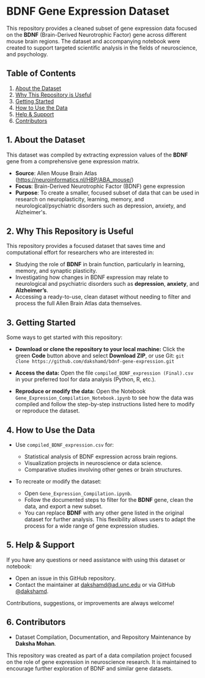 # BDNF Gene Expression Dataset

This repository provides a cleaned subset of gene expression data focused on the **BDNF** (Brain-Derived Neurotrophic Factor) gene across different mouse brain regions. The dataset and accompanying notebook were created to support targeted scientific analysis in the fields of neuroscience, and psychology.

## Table of Contents
1. [About the Dataset](#1-about-the-dataset)
2. [Why This Repository is Useful](#2-why-this-repository-is-useful)
3. [Getting Started](#3-getting-started)
4. [How to Use the Data](#4-how-to-use-the-data)
5. [Help & Support](#5-help--support)
6. [Contributors](#6-contributors)

## 1. About the Dataset

This dataset was compiled by extracting expression values of the **BDNF** gene from a comprehensive gene expression matrix.

- **Source**: Allen Mouse Brain Atlas (https://neuroinformatics.nl/HBP/ABA_mouse/)
- **Focus**: Brain-Derived Neurotrophic Factor (BDNF) gene expression
- **Purpose**: To create a smaller, focused subset of data that can be used in research on neuroplasticity, learning, memory, and neurological/psychiatric disorders such as depression, anxiety, and Alzheimer's.

## 2. Why This Repository is Useful

This repository provides a focused dataset that saves time and computational effort for researchers who are interested in:

- Studying the role of **BDNF** in brain function, particularly in learning, memory, and synaptic plasticity.
- Investigating how changes in BDNF expression may relate to neurological and psychiatric disorders such as **depression**, **anxiety**, and **Alzheimer’s**.
- Accessing a ready-to-use, clean dataset without needing to filter and process the full Allen Brain Atlas data themselves.

## 3. Getting Started

Some ways to get started with this repository:

- **Download or clone the repository to your local machine:** Click the green **Code** button above and select **Download ZIP**, or use Git:
`git clone https://github.com/dakshamd/bdnf-gene-expression.git`
     
- **Access the data:** Open the file `compiled_BDNF_expression (Final).csv` in your preferred tool for data analysis (Python, R, etc.).

- **Reproduce or modify the data:** Open the Notebook `Gene_Expression_Compilation_Notebook.ipynb` to see how the data was compiled and follow the step-by-step instructions listed here to modify or reproduce the dataset.

## 4. How to Use the Data

- Use `compiled_BDNF_expression.csv` for:
  - Statistical analysis of BDNF expression across brain regions.
  - Visualization projects in neuroscience or data science.
  - Comparative studies involving other genes or brain structures.

- To recreate or modify the dataset:
  - Open `Gene_Expression_Compilation.ipynb`.
  - Follow the documented steps to filter for the **BDNF** gene, clean the data, and export a new subset.
  - You can replace **BDNF** with any other gene listed in the original dataset for further analysis. This flexibility allows users to adapt the process for a wide range of gene expression studies.

## 5. Help & Support

If you have any questions or need assistance with using this dataset or notebook:

- Open an issue in this GitHub repository.
- Contact the maintainer at dakshamd@ad.unc.edu or via GitHub [@dakshamd](https://github.com/dakshamd).

Contributions, suggestions, or improvements are always welcome!

## 6. Contributors

- Dataset Compilation, Documentation, and Repository Maintenance by **Daksha Mohan**.

This repository was created as part of a data compilation project focused on the role of gene expression in neuroscience research. It is maintained to encourage further exploration of BDNF and similar gene datasets.
